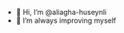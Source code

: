 - 👋 Hi, I’m @aliagha-huseynli
- 🌱 I’m always improving myself

<!---
aliagha-huseynli/aliagha-huseynli is a ✨ special ✨ repository because its `README.md` (this file) appears on your GitHub profile.
You can click the Preview link to take a look at your changes.
--->
